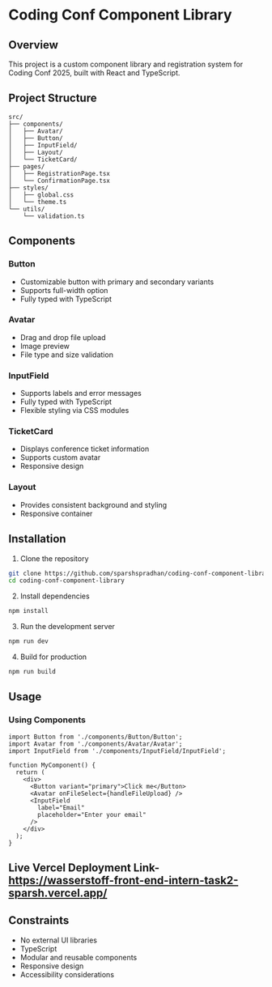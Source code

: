 # Coding Conf Component Library

## Overview
This project is a custom component library and registration system for Coding Conf 2025, built with React and TypeScript.

## Project Structure
```
src/
├── components/
│   ├── Avatar/
│   ├── Button/
│   ├── InputField/
│   ├── Layout/
│   └── TicketCard/
├── pages/
│   ├── RegistrationPage.tsx
│   └── ConfirmationPage.tsx
├── styles/
│   ├── global.css
│   └── theme.ts
└── utils/
    └── validation.ts
```

## Components
### Button
- Customizable button with primary and secondary variants
- Supports full-width option
- Fully typed with TypeScript

### Avatar
- Drag and drop file upload
- Image preview
- File type and size validation

### InputField
- Supports labels and error messages
- Fully typed with TypeScript
- Flexible styling via CSS modules

### TicketCard
- Displays conference ticket information
- Supports custom avatar
- Responsive design

### Layout
- Provides consistent background and styling
- Responsive container

## Installation

1. Clone the repository
```bash
git clone https://github.com/sparshspradhan/coding-conf-component-library.git
cd coding-conf-component-library
```

2. Install dependencies
```bash
npm install
```

3. Run the development server
```bash
npm run dev
```

4. Build for production
```bash
npm run build
```

## Usage

### Using Components
```tsx
import Button from './components/Button/Button';
import Avatar from './components/Avatar/Avatar';
import InputField from './components/InputField/InputField';

function MyComponent() {
  return (
    <div>
      <Button variant="primary">Click me</Button>
      <Avatar onFileSelect={handleFileUpload} />
      <InputField 
        label="Email" 
        placeholder="Enter your email"
      />
    </div>
  );
}
```

## Live Vercel Deployment Link- https://wasserstoff-front-end-intern-task2-sparsh.vercel.app/


## Constraints
- No external UI libraries
- TypeScript
- Modular and reusable components
- Responsive design
- Accessibility considerations
